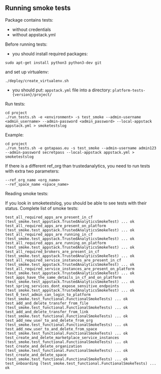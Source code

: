 ## Running smoke tests

Package contains tests:
- without credentials
- without appstack.yml

Before running tests:

- you should install required packages:
```
sudo apt-get install python3 python3-dev git
```
and set up virtualenv:
```
./deploy/create_virtualenv.sh
```
- you should put:
```appstack.yml``` file into a directory: ```platform-tests-{version}/project/```

Run tests:
```
cd project
./run_tests.sh -e <environment> -s test_smoke --admin-username <admin_username> --admin-password <admin_password> --local-appstack appstack.yml > smoketestslog
```

Example:
```
cd project
./run_tests.sh -e gotapaas.eu -s test_smoke --admin-username admin123 --admin-password secretpass --local-appstack appstack.yml > smoketestslog
```

If there is a different ref_org than trustedanalytics, you need to run tests with extra two parameters:
```
--ref_org_name <org_name>
--ref_space_name <space_name>
```

Reading smoke tests:

If you look in smoketestslog, you should be able to see tests with their status.
Complete list of smoke tests:
```
test_all_required_apps_are_present_in_cf (test_smoke.test_appstack.TrustedAnalyticsSmokeTest) ... ok
test_all_required_apps_are_present_on_platform (test_smoke.test_appstack.TrustedAnalyticsSmokeTest) ... ok
test_all_required_apps_are_running_in_cf (test_smoke.test_appstack.TrustedAnalyticsSmokeTest) ... ok
test_all_required_apps_are_running_on_platform (test_smoke.test_appstack.TrustedAnalyticsSmokeTest) ... ok
test_all_required_brokers_are_present_in_cf (test_smoke.test_appstack.TrustedAnalyticsSmokeTest) ... ok
test_all_required_service_instances_are_present_in_cf (test_smoke.test_appstack.TrustedAnalyticsSmokeTest) ... ok
test_all_required_service_instances_are_present_on_platform (test_smoke.test_appstack.TrustedAnalyticsSmokeTest) ... ok
test_apps_have_the_same_details_in_cf_and_on_platform (test_smoke.test_appstack.TrustedAnalyticsSmokeTest) ... ok
test_spring_services_dont_expose_sensitive_endpoints (test_smoke.test_appstack.TrustedAnalyticsSmokeTest) ... ok
test_0_test_admin_can_login_to_platform (test_smoke.test_functional.FunctionalSmokeTests) ... ok
test_add_and_delete_transfer_from_file (test_smoke.test_functional.FunctionalSmokeTests) ... ok
test_add_and_delete_transfer_from_link (test_smoke.test_functional.FunctionalSmokeTests) ... ok
test_add_new_user_to_and_delete_from_org (test_smoke.test_functional.FunctionalSmokeTests) ... ok
test_add_new_user_to_and_delete_from_space (test_smoke.test_functional.FunctionalSmokeTests) ... ok
test_create_and_delete_marketplace_service_instances (test_smoke.test_functional.FunctionalSmokeTests) ... ok
test_create_and_delete_organization (test_smoke.test_functional.FunctionalSmokeTests) ... ok
test_create_and_delete_space (test_smoke.test_functional.FunctionalSmokeTests) ... ok
test_onboarding (test_smoke.test_functional.FunctionalSmokeTests) ... ok
```
